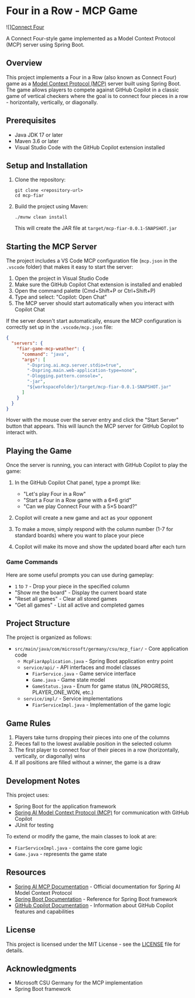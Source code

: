 # Four in a Row - MCP Game

![][Connect Four](assets/octo_vs_duke.png)

A Connect Four-style game implemented as a Model Context Protocol (MCP) server using Spring Boot.

## Overview

This project implements a Four in a Row (also known as Connect Four) game as a [Model Context Protocol (MCP)](https://docs.spring.io/spring-ai-mcp/reference/spring-mcp.html) server built using Spring Boot. The game allows players to compete against GitHub Copilot in a classic game of vertical checkers where the goal is to connect four pieces in a row - horizontally, vertically, or diagonally.

## Prerequisites

- Java JDK 17 or later
- Maven 3.6 or later
- Visual Studio Code with the GitHub Copilot extension installed

## Setup and Installation

1. Clone the repository:
   ```
   git clone <repository-url>
   cd mcp-fiar
   ```

2. Build the project using Maven:
   ```
   ./mvnw clean install
   ```
   This will create the JAR file at `target/mcp-fiar-0.0.1-SNAPSHOT.jar`

## Starting the MCP Server

The project includes a VS Code MCP configuration file (`mcp.json` in the `.vscode` folder) that makes it easy to start the server:

1. Open the project in Visual Studio Code
2. Make sure the GitHub Copilot Chat extension is installed and enabled
3. Open the command palette (Cmd+Shift+P or Ctrl+Shift+P)
4. Type and select: "Copilot: Open Chat"
5. The MCP server should start automatically when you interact with Copilot Chat

If the server doesn't start automatically, ensure the MCP configuration is correctly set up in the `.vscode/mcp.json` file:

```json
{
  "servers": {
    "fiar-game-mcp-weather": {
      "command": "java",
      "args": [
        "-Dspring.ai.mcp.server.stdio=true",
        "-Dspring.main.web-application-type=none",
        "-Dlogging.pattern.console=",
        "-jar",
        "${workspaceFolder}/target/mcp-fiar-0.0.1-SNAPSHOT.jar"
      ]
    }
  }
}
```

Hover with the mouse over the server entry and click the "Start Server" button that appears. This will launch the MCP server for GitHub Copilot to interact with.

## Playing the Game

Once the server is running, you can interact with GitHub Copilot to play the game:

1. In the GitHub Copilot Chat panel, type a prompt like:
   - "Let's play Four in a Row"
   - "Start a Four in a Row game with a 6×6 grid"
   - "Can we play Connect Four with a 5×5 board?"

2. Copilot will create a new game and act as your opponent

3. To make a move, simply respond with the column number (1-7 for standard boards) where you want to place your piece

4. Copilot will make its move and show the updated board after each turn

### Game Commands

Here are some useful prompts you can use during gameplay:

- `1` to `7` - Drop your piece in the specified column
- "Show me the board" - Display the current board state
- "Reset all games" - Clear all stored games
- "Get all games" - List all active and completed games

## Project Structure

The project is organized as follows:

- `src/main/java/com/microsoft/germany/csu/mcp_fiar/` - Core application code
  - `McpFiarApplication.java` - Spring Boot application entry point
  - `service/api/` - API interfaces and model classes
    - `FiarService.java` - Game service interface
    - `Game.java` - Game state model
    - `GameStatus.java` - Enum for game status (IN_PROGRESS, PLAYER_ONE_WON, etc.)
  - `service/impl/` - Service implementations
    - `FiarServiceImpl.java` - Implementation of the game logic

## Game Rules

1. Players take turns dropping their pieces into one of the columns
2. Pieces fall to the lowest available position in the selected column
3. The first player to connect four of their pieces in a row (horizontally, vertically, or diagonally) wins
4. If all positions are filled without a winner, the game is a draw

## Development Notes

This project uses:
- Spring Boot for the application framework
- [Spring AI Model Context Protocol (MCP)](https://docs.spring.io/spring-ai-mcp/reference/spring-mcp.html) for communication with GitHub Copilot
- JUnit for testing

To extend or modify the game, the main classes to look at are:
- `FiarServiceImpl.java` - contains the core game logic
- `Game.java` - represents the game state

## Resources

- [Spring AI MCP Documentation](https://docs.spring.io/spring-ai-mcp/reference/spring-mcp.html) - Official documentation for Spring AI Model Context Protocol
- [Spring Boot Documentation](https://docs.spring.io/spring-boot/docs/current/reference/html/) - Reference for Spring Boot framework
- [GitHub Copilot Documentation](https://docs.github.com/en/copilot) - Information about GitHub Copilot features and capabilities

## License

This project is licensed under the MIT License - see the [LICENSE](LICENSE) file for details.

## Acknowledgments

- Microsoft CSU Germany for the MCP implementation
- Spring Boot framework

